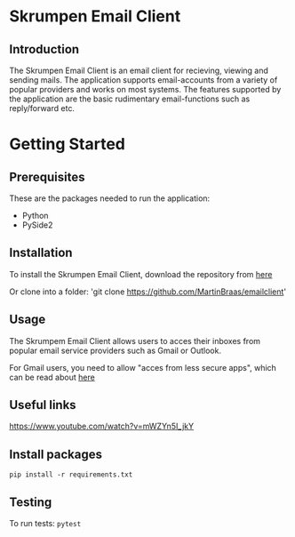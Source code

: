 # Skrumpen Email Client

## Introduction
The Skrumpen Email Client is an email client for recieving, viewing and sending mails. The application supports email-accounts from a variety of popular providers and works on most systems. The features supported by the application are the basic rudimentary email-functions such as reply/forward etc.

# Getting Started

## Prerequisites
These are the packages needed to run the application:
- Python
- PySide2

## Installation
To install the Skrumpen Email Client, download the repository from [here](https://github.com/MartinBraas/emailclient)

Or clone into a folder:
'git clone https://github.com/MartinBraas/emailclient'

## Usage
The Skrumpem Email Client allows users to acces their inboxes from popular email service providers such as Gmail or Outlook.

For Gmail users, you need to allow "acces from less secure apps", which can be read about [here](https://support.google.com/a/answer/6260879?hl=en)


## Useful links

https://www.youtube.com/watch?v=mWZYn5I_jkY


## Install packages

`pip install -r requirements.txt`

## Testing

To run tests:
`pytest`
